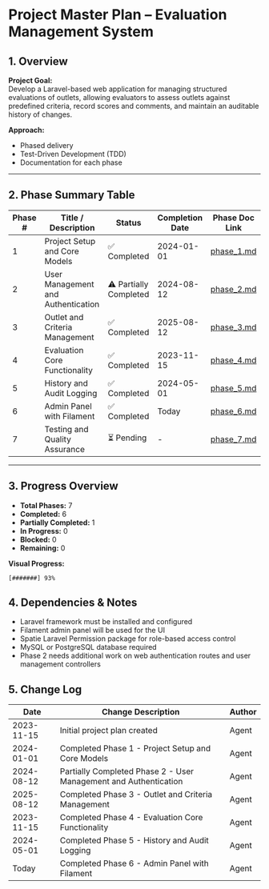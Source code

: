 # Project Master Plan – Evaluation Management System

## 1. Overview
**Project Goal:**  
Develop a Laravel-based web application for managing structured evaluations of outlets, allowing evaluators to assess outlets against predefined criteria, record scores and comments, and maintain an auditable history of changes.

**Approach:**  
- Phased delivery  
- Test-Driven Development (TDD)  
- Documentation for each phase

---

## 2. Phase Summary Table
| Phase # | Title / Description | Status | Completion Date | Phase Doc Link |
|---------|---------------------|--------|-----------------|----------------|
| 1 | Project Setup and Core Models | ✅ Completed | 2024-01-01 | [phase_1.md](phase_1.md) |
| 2 | User Management and Authentication | ⚠️ Partially Completed | 2024-08-12 | [phase_2.md](phase_2.md) |
| 3 | Outlet and Criteria Management | ✅ Completed | 2025-08-12 | [phase_3.md](phase_3.md) |
| 4 | Evaluation Core Functionality | ✅ Completed | 2023-11-15 | [phase_4.md](phase_4.md) |
| 5 | History and Audit Logging | ✅ Completed | 2024-05-01 | [phase_5.md](phase_5.md) |
| 6 | Admin Panel with Filament | ✅ Completed | Today | [phase_6.md](phase_6.md) |
| 7 | Testing and Quality Assurance | ⏳ Pending | - | [phase_7.md](phase_7.md) |

---

## 3. Progress Overview
- **Total Phases:** 7  
- **Completed:** 6  
- **Partially Completed:** 1  
- **In Progress:** 0  
- **Blocked:** 0  
- **Remaining:** 0  

**Visual Progress:**  
```text
[#######] 93%
```

## 4. Dependencies & Notes
- Laravel framework must be installed and configured
- Filament admin panel will be used for the UI
- Spatie Laravel Permission package for role-based access control
- MySQL or PostgreSQL database required
- Phase 2 needs additional work on web authentication routes and user management controllers

## 5. Change Log
| Date | Change Description | Author |
|------|-------------------|--------|
| 2023-11-15 | Initial project plan created | Agent |
| 2024-01-01 | Completed Phase 1 - Project Setup and Core Models | Agent |
| 2024-08-12 | Partially Completed Phase 2 - User Management and Authentication | Agent |
| 2025-08-12 | Completed Phase 3 - Outlet and Criteria Management | Agent |
| 2023-11-15 | Completed Phase 4 - Evaluation Core Functionality | Agent |
| 2024-05-01 | Completed Phase 5 - History and Audit Logging | Agent |
| Today | Completed Phase 6 - Admin Panel with Filament | Agent |
